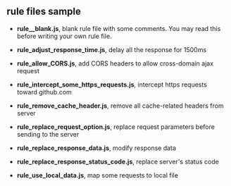 ## rule files sample

* **rule__blank.js**, blank rule file with some comments. You may read this before writing your own rule file.

* **rule_adjust_response_time.js**, delay all the response for 1500ms
* **rule_allow_CORS.js**, add CORS headers to allow cross-domain ajax request
* **rule_intercept_some_https_requests.js**, intercept https requests toward github.com
* **rule_remove_cache_header.js**, remove all cache-related headers from server
* **rule_replace_request_option.js**, replace request parameters before sending to the server
* **rule_replace_response_data.js**, modify response data
* **rule_replace_response_status_code.js**, replace server's status code
* **rule_use_local_data.js**, map some requests to local file